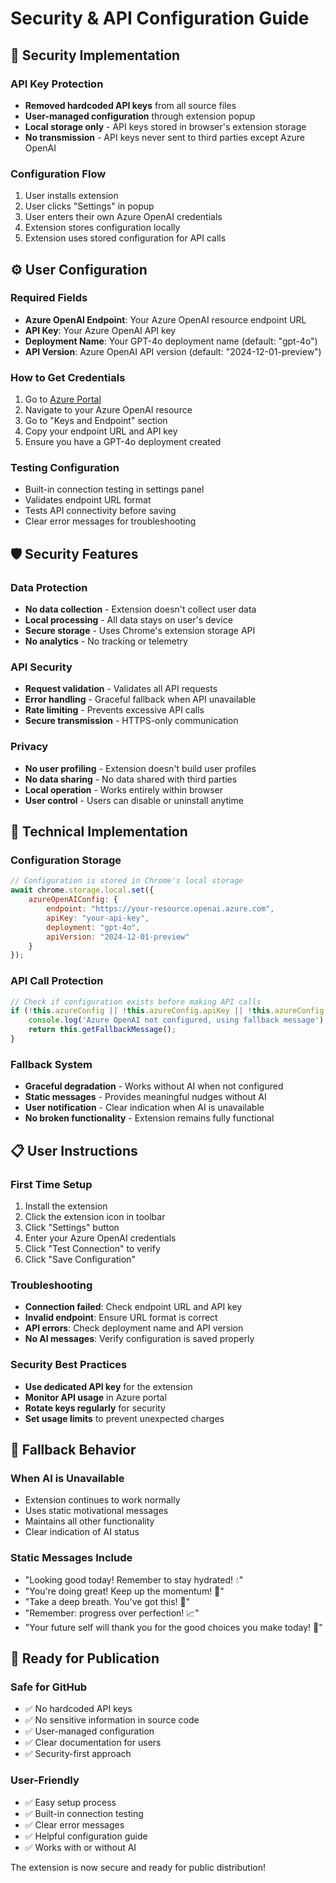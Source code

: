 # Security & API Configuration Guide

## 🔐 Security Implementation

### API Key Protection
- **Removed hardcoded API keys** from all source files
- **User-managed configuration** through extension popup
- **Local storage only** - API keys stored in browser's extension storage
- **No transmission** - API keys never sent to third parties except Azure OpenAI

### Configuration Flow
1. User installs extension
2. User clicks "Settings" in popup
3. User enters their own Azure OpenAI credentials
4. Extension stores configuration locally
5. Extension uses stored configuration for API calls

## ⚙️ User Configuration

### Required Fields
- **Azure OpenAI Endpoint**: Your Azure OpenAI resource endpoint URL
- **API Key**: Your Azure OpenAI API key
- **Deployment Name**: Your GPT-4o deployment name (default: "gpt-4o")
- **API Version**: Azure OpenAI API version (default: "2024-12-01-preview")

### How to Get Credentials
1. Go to [Azure Portal](https://portal.azure.com)
2. Navigate to your Azure OpenAI resource
3. Go to "Keys and Endpoint" section
4. Copy your endpoint URL and API key
5. Ensure you have a GPT-4o deployment created

### Testing Configuration
- Built-in connection testing in settings panel
- Validates endpoint URL format
- Tests API connectivity before saving
- Clear error messages for troubleshooting

## 🛡️ Security Features

### Data Protection
- **No data collection** - Extension doesn't collect user data
- **Local processing** - All data stays on user's device
- **Secure storage** - Uses Chrome's extension storage API
- **No analytics** - No tracking or telemetry

### API Security
- **Request validation** - Validates all API requests
- **Error handling** - Graceful fallback when API unavailable
- **Rate limiting** - Prevents excessive API calls
- **Secure transmission** - HTTPS-only communication

### Privacy
- **No user profiling** - Extension doesn't build user profiles
- **No data sharing** - No data shared with third parties
- **Local operation** - Works entirely within browser
- **User control** - Users can disable or uninstall anytime

## 🔧 Technical Implementation

### Configuration Storage
```javascript
// Configuration is stored in Chrome's local storage
await chrome.storage.local.set({ 
    azureOpenAIConfig: {
        endpoint: "https://your-resource.openai.azure.com",
        apiKey: "your-api-key",
        deployment: "gpt-4o",
        apiVersion: "2024-12-01-preview"
    }
});
```

### API Call Protection
```javascript
// Check if configuration exists before making API calls
if (!this.azureConfig || !this.azureConfig.apiKey || !this.azureConfig.endpoint) {
    console.log('Azure OpenAI not configured, using fallback message');
    return this.getFallbackMessage();
}
```

### Fallback System
- **Graceful degradation** - Works without AI when not configured
- **Static messages** - Provides meaningful nudges without AI
- **User notification** - Clear indication when AI is unavailable
- **No broken functionality** - Extension remains fully functional

## 📋 User Instructions

### First Time Setup
1. Install the extension
2. Click the extension icon in toolbar
3. Click "Settings" button
4. Enter your Azure OpenAI credentials
5. Click "Test Connection" to verify
6. Click "Save Configuration"

### Troubleshooting
- **Connection failed**: Check endpoint URL and API key
- **Invalid endpoint**: Ensure URL format is correct
- **API errors**: Check deployment name and API version
- **No AI messages**: Verify configuration is saved properly

### Security Best Practices
- **Use dedicated API key** for the extension
- **Monitor API usage** in Azure portal
- **Rotate keys regularly** for security
- **Set usage limits** to prevent unexpected charges

## 🔄 Fallback Behavior

### When AI is Unavailable
- Extension continues to work normally
- Uses static motivational messages
- Maintains all other functionality
- Clear indication of AI status

### Static Messages Include
- "Looking good today! Remember to stay hydrated! 💧"
- "You're doing great! Keep up the momentum! 🚀"
- "Take a deep breath. You've got this! 🌟"
- "Remember: progress over perfection! 📈"
- "Your future self will thank you for the good choices you make today! 🙏"

## 🚀 Ready for Publication

### Safe for GitHub
- ✅ No hardcoded API keys
- ✅ No sensitive information in source code
- ✅ User-managed configuration
- ✅ Clear documentation for users
- ✅ Security-first approach

### User-Friendly
- ✅ Easy setup process
- ✅ Built-in connection testing
- ✅ Clear error messages
- ✅ Helpful configuration guide
- ✅ Works with or without AI

The extension is now secure and ready for public distribution!
